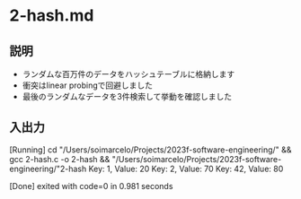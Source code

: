 # 2-hash.md
## 説明
- ランダムな百万件のデータをハッシュテーブルに格納します
- 衝突はlinear probingで回避しました
- 最後のランダムなデータを3件検索して挙動を確認しました
## 入出力
[Running] cd "/Users/soimarcelo/Projects/2023f-software-engineering/" && gcc 2-hash.c -o 2-hash && "/Users/soimarcelo/Projects/2023f-software-engineering/"2-hash
Key: 1, Value: 20
Key: 2, Value: 70
Key: 42, Value: 80

[Done] exited with code=0 in 0.981 seconds

